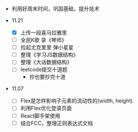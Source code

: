 + 利用好周末时间，巩固基础，提升技术

+ 11.21
  - [X] 上传一段喜马拉雅里
  - [ ] 全民K歌 录《琴师》
  - [ ] 捡起尤克里里 弹小星星
  - [ ] 整理《学习JS数据结构》
  - [ ] 整理《大话数据结构》
  - [ ] leetcode提交十道题
    - 抄也要抄完十道

+ 11.07
  - [ ] Flex是怎样影响子元素的流动性的(width, height)
  - [ ] 利用Flex优化登录页面
  - [ ] React脚手架使用
  - [ ] 结合FCC，整理正则表达式文档